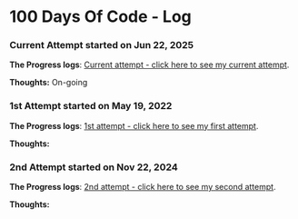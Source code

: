 # 100 Days Of Code - Log

### Current Attempt started on Jun 22, 2025

**The Progress logs**: [Current attempt - click here to see my current attempt](./code/_current_attempt).

**Thoughts:** On-going

### 1st Attempt started on May 19, 2022

**The Progress logs**: [1st attempt - click here to see my first attempt](./code/old_attempts/1st_attempt).

**Thoughts:** 


### 2nd Attempt started on Nov 22, 2024

**The Progress logs**: [2nd attempt - click here to see my second attempt](./code/old_attempts/2nd_attempt).

**Thoughts:** 


<!--
Sample Log Day Reporting Format
### Day 0: February 30, 2016 (Example 2)
##### (delete me or comment me out)

**Today's Progress**: Fixed CSS, worked on canvas functionality for the app.

**Thoughts**: I really struggled with CSS, but, overall, I feel like I am slowly getting better at it. Canvas is still new for me, but I managed to figure out some basic functionality.

**Link(s) to work**: [Calculator App](http://www.example.com)


### Day 1: June 27, Monday

**Today's Progress**: I've gone through many exercises on FreeCodeCamp.

**Thoughts** I've recently started coding, and it's a great feeling when I finally solve an algorithm challenge after a lot of attempts and hours spent.

**Link(s) to work**
1. [Find the Longest Word in a String](https://www.freecodecamp.com/challenges/find-the-longest-word-in-a-string)
2. [Title Case a Sentence](https://www.freecodecamp.com/challenges/title-case-a-sentence)
 -->

